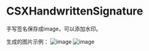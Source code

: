 # CSXHandwrittenSignature
手写签名保存成image，可以添加水印。

生成的图片示例：
![image](https://github.com/KirstenDunst/CSXHandwrittenSignature/96D1D022F180406D6D70CFE94D154523.png)
![image](https://github.com/KirstenDunst/CSXHandwrittenSignature/06C49655FDE68D96661EDD2621A69086.png)
